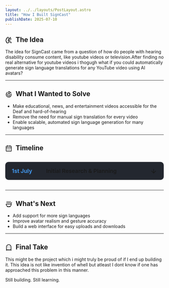 ```yaml
---
layout: ../../layouts/PostLayout.astro
title: "How I Built SignCast"
publishDate: 2025-07-10
---
```


<div class="blog-post-content">

<h2>
  <svg xmlns="http://www.w3.org/2000/svg" width="22" height="22" style="vertical-align:middle;margin-right:6px;" viewBox="0 0 24 24" fill="none" stroke="currentColor" stroke-width="2" stroke-linecap="round" stroke-linejoin="round"><path d="M12 5a3 3 0 1 0-5.997.125 4 4 0 0 0-2.526 5.77 4 4 0 0 0 .556 6.588A4 4 0 1 0 12 18Z"/><path d="M9 13a4.5 4.5 0 0 0 3-4"/><path d="M6.003 5.125A3 3 0 0 0 6.401 6.5"/><path d="M3.477 10.896a4 4 0 0 1 .585-.396"/><path d="M6 18a4 4 0 0 1-1.967-.516"/><path d="M12 13h4"/><path d="M12 18h6a2 2 0 0 1 2 2v1"/><path d="M12 8h8"/><path d="M16 8V5a2 2 0 0 1 2-2"/><circle cx="16" cy="13" r=".5"/><circle cx="18" cy="3" r=".5"/><circle cx="20" cy="21" r=".5"/><circle cx="20" cy="8" r=".5"/></svg>
  The Idea
</h2>

The idea for SignCast came from a question of how do people with hearing disability consume content, like youtube videos or television.After finding no real alternative for youtube videos i thogugh what if you could automatically generate sign language translations for any YouTube video using AI avatars?

---

<h2>
  <svg xmlns="http://www.w3.org/2000/svg" width="22" height="22" style="vertical-align:middle;margin-right:6px;" viewBox="0 0 24 24" fill="none" stroke="currentColor" stroke-width="2" stroke-linecap="round" stroke-linejoin="round"><path d="M12 13V2l8 4-8 4"/><path d="M20.561 10.222a9 9 0 1 1-12.55-5.29"/><path d="M8.002 9.997a5 5 0 1 0 8.9 2.02"/></svg>
  What I Wanted to Solve
</h2>

- Make educational, news, and entertainment videos accessible for the Deaf and hard-of-hearing
- Remove the need for manual sign translation for every video
- Enable scalable, automated sign language generation for many languages

---

<h2>
  <svg xmlns="http://www.w3.org/2000/svg" width="22" height="22" style="vertical-align:middle;margin-right:6px;" viewBox="0 0 24 24" fill="none" stroke="currentColor" stroke-width="2" stroke-linecap="round" stroke-linejoin="round"><path d="M8 2v4"/><path d="M16 2v4"/><rect width="18" height="18" x="3" y="4" rx="2"/><path d="M3 10h18"/><path d="M8 14h.01"/><path d="M12 14h.01"/><path d="M16 14h.01"/><path d="M8 18h.01"/><path d="M12 18h.01"/><path d="M16 18h.01"/></svg>
  Timeline
</h2>

<div class="timeline-accordion">
  <div class="timeline-accordion-item" tabindex="0">
    <div class="timeline-accordion-header">
      <span class="timeline-date">1st July</span>
      <span class="timeline-title">Initial Research & Planning</span>
      <svg xmlns="http://www.w3.org/2000/svg" width="22" height="22" viewBox="0 0 24 24" fill="none" stroke="currentColor" stroke-width="2" stroke-linecap="round" stroke-linejoin="round" class="timeline-arrow timeline-arrow-down"><path d="M12 5v14"/><path d="m19 12-7 7-7-7"/></svg>
      <svg xmlns="http://www.w3.org/2000/svg" width="22" height="22" viewBox="0 0 24 24" fill="none" stroke="currentColor" stroke-width="2" stroke-linecap="round" stroke-linejoin="round" class="timeline-arrow timeline-arrow-up"><path d="M12 19V5"/><path d="m5 12 7-7 7 7"/></svg>
    </div>
    <div class="timeline-accordion-content">
      Explored existing solutions for sign language video generation. Researching about the plan to adopt about the modesl to use for converting text to sign language and then into ai model practicing those signs.Have been researching for a while about different alternatives and can't seem to make my mind..
    </div>
  </div>
</div>

---

<h2>
  <svg xmlns="http://www.w3.org/2000/svg" width="22" height="22" style="vertical-align:middle;margin-right:6px;" viewBox="0 0 24 24" fill="none" stroke="currentColor" stroke-width="2" stroke-linecap="round" stroke-linejoin="round"><path d="M12 21a9 9 0 0 0 9-9H3a9 9 0 0 0 9 9Z"/><path d="M7 21h10"/><path d="M19.5 12 22 6"/><path d="M16.25 3c.27.1.8.53.75 1.36-.06.83-.93 1.2-1 2.02-.05.78.34 1.24.73 1.62"/><path d="M11.25 3c.27.1.8.53.74 1.36-.05.83-.93 1.2-.98 2.02-.06.78.33 1.24.72 1.62"/><path d="M6.25 3c.27.1.8.53.75 1.36-.06.83-.93 1.2-1 2.02-.05.78.34 1.24.74 1.62"/></svg>
  What's Next
</h2>

- Add support for more sign languages
- Improve avatar realism and gesture accuracy
- Build a web interface for easy uploads and downloads

---

<h2>
  <svg xmlns="http://www.w3.org/2000/svg" width="22" height="22" style="vertical-align:middle;margin-right:6px;" viewBox="0 0 24 24" fill="none" stroke="currentColor" stroke-width="2" stroke-linecap="round" stroke-linejoin="round"><path d="M9 10h.01"/><path d="M15 10h.01"/><path d="M12 2a8 8 0 0 0-8 8v12l3-3 2.5 2.5L12 19l2.5 2.5L17 19l3 3V10a8 8 0 0 0-8-8z"/></svg>
  Final Take
</h2>

This might be the project which i might truly be proud of if I end up building it. This idea is not like invention of whell but atleast I dont know if one has approached this problem in this manner.

Still building. Still learning.



<style>
.timeline-accordion {
  display: flex;
  flex-direction: column;
  gap: 1.5rem;
  margin: 2rem 0;
}
.timeline-accordion-item {
  background: var(--hover-bg, #23272f);
  border-radius: 10px;
  box-shadow: 0 1px 4px rgba(0,0,0,0.08);
  cursor: pointer;
  transition: box-shadow 0.2s;
  outline: none;
}
.timeline-accordion-header {
  display: flex;
  align-items: center;
  justify-content: space-between;
  padding: 1.1rem 1.3rem;
  font-weight: 600;
  font-size: 1.1rem;
  color: var(--text);
}
.timeline-date {
  color: #4094e7;
  font-weight: 700;
  margin-right: 1.2rem;
  min-width: 90px;
}
.timeline-title {
  flex: 1;
}
.timeline-arrow {
  margin-left: 1.2rem;
  font-size: 1.2rem;
  transition: transform 0.3s, opacity 0.2s;
  vertical-align: middle;
  cursor: pointer;
}
.timeline-arrow-up {
  display: none;
}
.timeline-accordion-item.active .timeline-arrow-down {
  display: none;
}
.timeline-accordion-item.active .timeline-arrow-up {
  display: inline-block;
}
.timeline-accordion-content {
  max-height: 0;
  overflow: hidden;
  background: rgba(0,0,0,0.08);
  color: var(--text);
  font-size: 1rem;
  padding: 0 1.3rem;
  transition: max-height 0.3s, padding 0.3s;
}
.timeline-accordion-item.active .timeline-accordion-content {
  max-height: 300px;
  padding: 1rem 1.3rem 1.3rem 1.3rem;
}
.blog-post-content a {
  color: #888 !important;
  text-decoration: none !important;
  transition: color 0.2s;
}
html.dark .blog-post-content a {
  color: #bbb !important;
}
.blog-post-content a:hover {
  color: #4094e7 !important;
  text-decoration: none !important;
}
</style>

<script>
document.querySelectorAll('.timeline-accordion-item').forEach(item => {
  item.addEventListener('click', function(e) {
    // Only toggle if header or arrow is clicked
    if (
      e.target.classList.contains('timeline-accordion-header') ||
      e.target.classList.contains('timeline-arrow') ||
      e.target.classList.contains('timeline-title') ||
      e.target.classList.contains('timeline-date')
    ) {
      this.classList.toggle('active');
    }
  });
  // Optional: allow keyboard navigation
  item.addEventListener('keydown', function(e) {
    if (e.key === 'Enter' || e.key === ' ') {
      this.classList.toggle('active');
    }
  });
});
</script>

</div>
